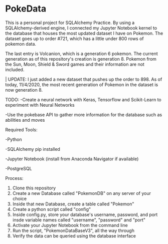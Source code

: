 # PokeData

This is a personal project for SQLAlchemy Practice. By using a SQLAlchemy-derived engine, I connected my Jupyter Notebook kernel to the database that houses the most updated
dataset I have on Pokemon. The dataset goes up to order #721, which has a little under 800 rows of pokemon data. 

The last entry is Volcanion, which is a generation 6 pokemon. The current generation as of this repository's creation is generation 8. Pokemon from the Sun, Moon, Shield & 
Sword games and their information are not included. 

| UPDATE: I just added a new dataset that pushes up the order to 898. As of today, 11/4/2020, the most recent generation of Pokemon in the dataset is now generation 8. 

TODO: 
-Create a neural network with Keras, Tensorflow and Scikit-Learn to experiment with Neural Networks

-Use the pokebase API to gather more information for the database such as abilities and moves

Required Tools:

-Python

-SQLAlchemy pip installed
  
-Jupyter Notebook (install from Anaconda Navigator if available)

-PostgreSQL

Process:
1) Clone this repository
2) Create a new Database called "PokemonDB" on any server of your choice
3) Inside that new Database, create a table called "Pokemon"
4) Create a python script called "config"
5) Inside config.py, store your database's username, password, and port insde variable names called "username", "password" and "port" 
6) Activate your Jupyter Notebook from the command line
7) Run the script, "PokemonDataBaseV3", all the way through
8) Verify the data can be queried using the database interface
